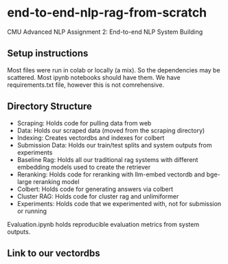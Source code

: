 # end-to-end-nlp-rag-from-scratch
CMU Advanced NLP Assignment 2: End-to-end NLP System Building

## Setup instructions
Most files were run in colab or locally (a mix). So the dependencies may be scattered. Most ipynb notebooks should have them. We have requirements.txt file, however this is not comrehensive. 


## Directory Structure
- Scraping: Holds code for pulling data from web
- Data: Holds our scraped data (moved from the scraping directory) 
- Indexing: Creates vectordbs and indexes for colbert
- Submission Data: Holds our train/test splits and system outputs from experiments
- Baseline Rag: Holds all our traditional rag systems with different embedding models used to create the retriever
- Reranking: Holds code for reranking with llm-embed vectordb and bge-large reranking model
- Colbert: Holds code for generating answers via colbert
- Cluster RAG: Holds code for cluster rag and unlimiformer
- Experiments: Holds code that we experimented with, not for submission or running

Evaluation.ipynb holds reproducible evaluation metrics from system outputs.

## Link to our vectordbs
